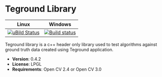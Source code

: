 # Teground Library

|    Linux      |  Windows   |
|:-------------:|:----------:|
| [![uBild Status](https://travis-ci.org/everseen-software/teground-lib.svg?branch=master)](https://travis-ci.org/everseen-software/teground-lib) | [![Build status](https://ci.appveyor.com/api/projects/status/5tjiv0b6ahno32t9?svg=true)](https://ci.appveyor.com/project/dinusv/teground-lib) |

Teground library is a c++ header only library used to test algorithms against ground truth data created using Teground application.

 * **Version**: 0.4.2
 * **License**: LPGL
 * **Requirements**: Open CV 2.4 or Open CV 3.0
